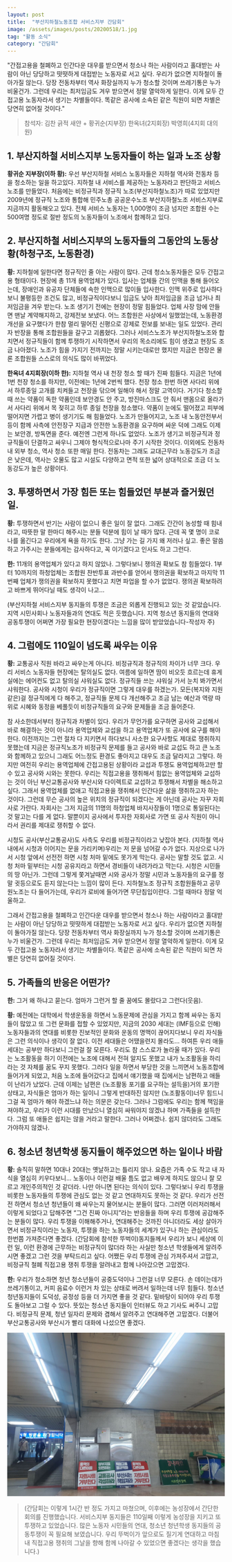 ```yaml
---
layout: post
title:  "부산지하철노동조합 서비스지부 간담회"
image: /assets/images/posts/20200518/1.jpg
tag: "활동 소식"
category: "간담회"
---
```


"간접고용을 철폐하고 인간다운 대우를 받으면서 청소나 하는 사람이라고 홀대받는 사람이 아닌 당당하고 떳떳하게 대접받는 노동자로 서고 싶다. 우리가 없으면 지하철이 돌아가질 않는다. 당장 전동차부터 역사 화장실까지 누가 청소할 것이며 쓰레기통은 누가 비울건가. 그런데 우리는 최저임금도 겨우 받으면서 정말 열악하게 일한다. 이게 모두 간접고용 노동자라서 생기는 차별들이다. 똑같은 공사에 소속된 같은 직원이 되면 차별은 당연히 없어질 것이다."

> 참석자: 김찬 긁적 새얀 + 황귀순(지부장) 한옥녀(2지회장) 박영희(4지회 대의원)

## 1. 부산지하철 서비스지부 노동자들이 하는 일과 노조 상황
**황귀순 지부장(이하 황):** 우선 부산지하철 서비스 노동자들은 지하철 역사와 전동차 등을 청소하는 일을 하고있다. 지하철 내 서비스를 제공하는 노동자라고 판단하고 서비스노조를 만들었다. 처음에는 비정규직과 정규직 노조(부산지하철노조)가 따로 있었지만 2009년에 정규직 노조와 통합해 민주노총 공공운수노조 부산지하철노조 서비스지부로 지금까지 활동해오고 있다. 전체 서비스 노동자는 1,000명이 조금 넘지만 조합원 수는 500여명 정도로 절반 정도의 노동자들이 노조에서 함께하고 있다.

## 2. 부산지하철 서비스지부의 노동자들의 그동안의 노동상황(하청구조, 노동환경)
**황:** 지하철에 일한다면 정규직인 줄 아는 사람이 많다. 근데 청소노동자들은 모두 간접고용 형태이다. 현장에 총 11개 용역업체가 있다. 입사는 업체들 간의 인맥을 통해 들어오는데, 장애인과 유공자 단체들에 속한 인맥으로 많이들 입사한다. 인맥 위주로 입사하다보니 불평등한 조건도 많고, 비정규직이다보니 임금도 낮아 최저임금을 조금 넘거나 최저임금을 겨우 받는다. 노조 생기기 전에는 현장이 정말 힘들었다. 업체 사장 맘에 안들면 맨날 계약해지하고, 강제전보 보냈다. 어느 조합원은 사상에서 일했었는데, 노동환경 개선을 요구했다가 한참 멀리 떨어진 신평으로 강제로 전보를 보내는 일도 있었다. 관리자 반장을 통해 조합원들을 갈구고 괴롭혔다. 그러나 서비스노조가 부산지하철노조와 합치면서 정규직들이 함께 투쟁하기 시작하면서 우리의 목소리에도 힘이 생겼고 현장도 조금 나아졌다. 노조가 힘을 가지기 전까지는 정말 시키는대로만 했지만 지금은 현장은 물론 조합원들 스스로의 의식도 많이 바뀌었다. 

**한옥녀 4지회장(이하 한):** 지하철 역사 내 천장 청소 할 때가 진짜 힘들다. 지금은 1년에 1번 천장 청소를 하지만, 이전에는 1년에 2번씩 했다. 천장 청소 한번 하면 사다리 위에서 하루종일 고개를 치켜들고 천장을 닦으며 일해야 해서 정말 고역이다. 거기다 청소할 때 쓰는 약품이 독한 약품인데 보안경도 안 주고, 방진마스크도 안 줘서 맨몸으로 올라가서 사다리 위에서 목 젖히고 하루 종일 천장을 청소했다. 약품이 눈에도 떨어졌고 피부에 떨어지면 가렵고 병이 생기기도 해 힘들었다. 노조가 만들어지고, 노조 내 노동안전부서 등이 함께 사측에 안전장구 지급과 안전한 노동환경을 요구하며 싸운 덕에 그래도 이제는 보안경, 방독면을 준다. 예전엔 그런게 하나도 없었다. 노조가 생기고 비정규직과 정규직들이 단결하고 싸우니 그제야 형식적으로나마 주기 시작한 것이다. 이외에도 전동차 내 외부 청소, 역사 청소 또한 매일 한다. 전동차는 그래도 교대근무라 노동강도가 조금은 낮은데, 역사는 오물도 많고 시설도 다양하고 면적 또한 넓어 상대적으로 조금 더 노동강도가 높은 상황이다.


## 3. 투쟁하면서 가장 힘든 또는 힘들었던 부분과 즐거웠던 일.
**황:** 투쟁하면서 반기는 사람이 없으니 좋은 일이 잘 없다. 그래도 간간이 농성할 때 힘내라고, 따뜻한 말 한마디 해주시는 분들 덕분에 힘이 날 때가 많다. 근데 꼭 몇 명이 코로나를 옮긴다고 우리에게 욕을 하기도 한다. 그냥 가는 길 가지 왜 저러나 싶고. 좋은 말씀 하고 가주시는 분들에게는 감사하다고, 꼭 이기겠다고 인사도 하고 그런다. 

**한:** 11개의 용역업체가 있다고 하지 않았나. 그렇다보니 쟁의권 확보도 참 힘들었다. 1부터 10까지의 하청업체는 조합원 찬반투표 과반수를 얻어서 쟁의권을 확보하고 마지막 11번째 업체가 쟁의권을 확보하지 못했다고 치면 파업을 할 수가 없었다. 쟁의권 확보하려고 바쁘게 뛰어다닐 때도 생각이 나고…

(부산지하철 서비스지부 동지들의 투쟁은 조금은 외롭게 진행되고 있는 것 같았습니다. 지역 시민사회나 노동자들과의 연대도 적은 듯했습니다. 지역 청소년 동지들의 연대와 공동투쟁이 어쩌면 가장 필요한 현장이겠다는 느낌을 많이 받았었습니다-작성자 주)

## 4. 그럼에도 110일이 넘도록 싸우는 이유
**황:** 교통공사 직원 바라고 싸우는게 아니다. 비정규직과 정규직의 차이가 너무 크다. 
우리 서비스 노동자들 현장에는 탈의실도 없다. 여름에 일하면 땀이 비오듯 흐르는데 휴게실에는 에어컨도 없고 탈의실 샤워실도 없다. 정규직들 쓰는 샤워실 가서 눈치 봐가면서 샤워한다. 공사와 시청이 우리가 정규직이면 그렇게 대우를 하겠는가. 모든(복지와 지원 같은)걸 정규직에게 다 해주고, 정규직들 문제 다 개선해주고 조금 남는 예산과 역량 따위로 시혜와 동정을 베풀듯이 비정규직들의 요구와 문제들을 조금 들어준다. 

참 사소한데서부터 정규직과 차별이 있다. 우리가 무언가를 요구하면 공사와 교섭해서 바로 해결하는 것이 아니라 용역업체와 교섭을 하고 용역업체가 또 공사에 요구를 해야한다. 이전까지는 그런 절차 다 지키면서 하다보니 사소한 요구사항도 제대로 쟁취하지 못했는데 지금은 정규직노조가 비정규직 문제를 들고 공사와 바로 교섭도 하고 큰 노조와 함께하고 있으니 그래도 어느정도 환경도 좋아지고 대우도 조금 달라지고 그렇다. 하지만 여전히 우리는 용역업체에 간접고용된 상황이라 교섭과 투쟁도 용역업체하고만 할 수 있고 공사와 시와는 못한다. 우리는 직접고용을 쟁취해서 힘없는 용역업체와 교섭하는 것이 아닌 부산교통공사와 부산시와 다이렉트로 교섭하고 투쟁해서 차별을 해소하고 싶다. 그래서 용역업체를 없애고 직접고용을 쟁취해서 인간다운 삶을 쟁취하고자 하는 것이다. 그런데 무슨 공사의 높은 위치의 정규직이 되겠다는 게 아닌데 공사는 자꾸 자회사로 가란다. 자회사는 그저 지금의 11명의 하청업체 바지사장들이 1명으로 통일된다는 것 말고는 다를 게 없다. 말뿐이지 공사에서 투자한 자회사로 가면 또 공사 직원이 아니라서 권리를 제대로 쟁취할 수 없다. 

시청도 공사(부산교통공사)도 사측도 우리를 비정규직이라고 낮잡아 본다. (지하철 역사 내에서 시청과 이어지는 문을 가리키며)우리는 저 문을 넘어갈 수가 없다. 지상으로 나가서 시청 앞에서 선전전 하면 시청 처마 밑에도 못가게 막는다. 공사는 말할 것도 없고. 시청 처마 밑부터는 시청 공유지라고 하면서 경비들이 내려가라고 막는다. 시청은 시민들의 땅 아닌가. 그런데 그렇게 쫓겨날때면 시와 공사가 정말 시민과 노동자들의 요구를 정말 귓등으로도 듣지 않는다는 느낌이 많이 든다. 지하철노조 정규직 조합원들하고 공무원노조는 다 들어가는데, 우리가 로비에 들어가면 무단침입이란다. 그럴 때마다 정말 억울하고.

그래서 간접고용을 철폐하고 인간다운 대우를 받으면서 청소나 하는 사람이라고 홀대받는 사람이 아닌 당당하고 떳떳하게 대접받는 노동자로 서고 싶다. 우리가 없으면 지하철이 돌아가질 않는다. 당장 전동차부터 역사 화장실까지 누가 청소할 것이며 쓰레기통은 누가 비울건가. 그런데 우리는 최저임금도 겨우 받으면서 정말 열악하게 일한다. 이게 모두 간접고용 노동자라서 생기는 차별들이다. 똑같은 공사에 소속된 같은 직원이 되면 차별은 당연히 없어질 것이다.

## 5. 가족들의 반응은 어떤가?
**한:** 그거 왜 하냐고 묻는다. 엄마가 그런거 할 줄 꿈에도 몰랐다고 그런다(웃음).

**황:** 예전에는 대학에서 학생운동을 하면서 노동문제에 관심을 가지고 함께 싸우는 동지들이 많았고 또 그런 문화를 접할 수 있었지만, 지금의 2030 세대는 (IMF등으로 인해)노동자들과의 연대를 비롯한 진보적인 문화와 운동의 명맥이 끊어지다보니 우리 자식들은 그런 의식이나 생각이 잘 없다. 이전 세대들은 어땠을련지 몰라도… 하여튼 우리 애들 세대는 공부만 하다보니 그런걸 잘 모른다. 우리도 참 스스로가 놀라울 때가 있다. 우리는 노조활동을 하기 이전에는 노조에 대해서 전혀 알지도 못했고 내가 노조활동을 하리라는 것 자체를 꿈도 꾸지 못했다. 그러다 일을 하면서 부당한 것을 느끼면서 노동조합에 들어가게 되었고, 처음 노조에 들어갔다고 집에서 얘기했을 때 집에서는 남편하고 애들이 난리가 났었다. 근데 이제는 남편은 (노조활동 포기를 요구하는 설득을)거의 포기한 상태고, 자식들은 엄마가 하는 일이니 그렇게 반대하진 않지만 (노조활동이)너무 힘드니 그걸 꼭 엄마가 해야 하겠느냐 하는 의문은 갖는다. 그러나 그럼에도 우리는 함께 책임을 져야하고, 우리가 이런 시대를 만났으니 열심히 싸워야지 않겠냐 하며 가족들을 설득한다. 그럼 또 애들은 쉽지는 않을 거라고 말한다. 그러나 어쩌겠나. 쉽지 않더라도 그래도 가야하지 않겠나.

## 6. 청소년 청년학생 동지들이 해주었으면 하는 일이나 바람
**황:** 솔직히 말하면 10대나 20대는 옛날하고는 틀리지 않나. 요즘은 가족 수도 작고 내 자식을 열심히 키우다보니… 노동이나 이런걸 배울 틈도 없고 배우게 하지도 않으니 잘 모르고 개인주의적인 것 같더라. 나만 아니면 된다는 의식이 있다. 그렇다보니 우리 투쟁을 비롯한 노동자들의 투쟁에 관심도 없는 것 같고 연대하지도 못하는 것 같다. 우리가 선전전 하면서 청소년 청년들이 왜 싸우는지 물어보시는 분들이 많다. 그러면 이러저러해서 이렇게 되었다고 답해주면 “그건 진짜 아니지”라는 반응들을 하며 우리 투쟁에 공감해주는 분들이 많다.
우리 투쟁을 이해해주거나, 연대해주는 것까진 아니더라도 세상 살아가면서 비정규직이라는 노동자, 투쟁을 하는 노동자들의 세계가 있구나 하는 관심이라도 한번쯤 가져준다면 좋겠다. (간담회에 참석한 뚜벅이)동지들께서 우리가 보니 세상에 이런 일, 이런 환경에 근무하는 비정규직이 많더라 하는 사실만 청소년 학생들에게 알려주시면 좋겠고 그런 것을 부탁드리고 싶다. 어쨌든 우리 투쟁에 관심 가져주셔서 고맙고, 비정규직 철폐 직접고용 쟁취 투쟁을 알려내고 함께 나아갔으면 고맙겠다.

**한:** 우리가 청소하면 청년 청소년들이 공중도덕이나 그런걸 너무 모른다. 손 데이는데가 쓰레기통이고, 커피 음료수 이런거 차 있는 상태로 버려서 일하는데 너무 힘들다. 청소년 청년동지들이 도덕성, 공정성 등을 더 가지면 좋을 것 같다. 밑바탕이 되어야 우리 투쟁 도 돌아보고 그럴 수 있다. 뜻있는 청소년 동지들이 인터뷰도 하고 기사도 써주니 고맙다. 비정규직 문제, 청년 일자리 문제와 겸해서 알려주고 연대해주면 고맙겠다. 더불어 부산교통공사와 부산시가 빨리 대화에 나섰으면 좋겠다. 

<p class="mb-5"><img class="shadow-lg" src="/assets/images/posts/20200518/2.jpg" alt="서비스지부 조합원들을 지지하는 내용의 피켓이 시청 입구에 있다." /></p>


> (간담회는 이렇게 1시간 반 정도 가지고 마쳤으며, 이후에는 농성장에서 간단한 회의를 진행했습니다. 서비스지부 동지들은 110일째 이렇게 농성장을 지키고 또 투쟁하고 있었습니다. 많은 노동자 시민들의 연대, 청소년 청년학생 동지들의 공동투쟁이 꼭 필요해 보였습니다. 우리 뚜벅이가 앞으로도 질기게 연대하고 마침내 직접고용 쟁취의 그날을 향해 함께 나아갈 수 있었으면 좋겠다는 생각을 했습니다.)
